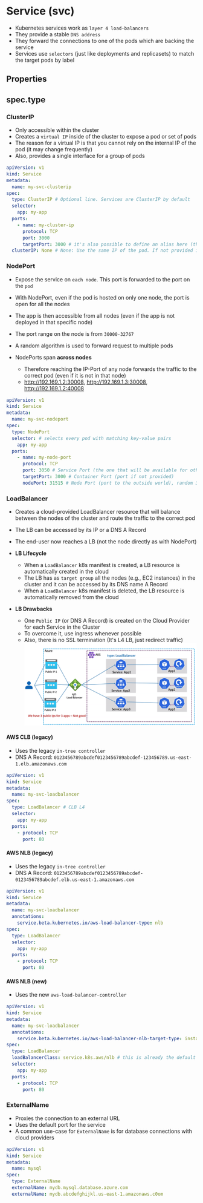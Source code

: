 # Service (svc)

- Kubernetes services work as `layer 4 load-balancers`
- They provide a stable `DNS address`
- They forward the connections to one of the pods which are backing the service
- Services use `selectors` (just like deployments and replicasets) to match the target pods by label

## Properties

## spec.type

### ClusterIP

- Only accessible within the cluster
- Creates a `virtual IP` inside of the cluster to expose a pod or set of pods
- The reason for a virtual IP is that you cannot rely on the internal IP of the pod (it may change frequently)
- Also, provides a single interface for a group of pods

```yaml
apiVersion: v1
kind: Service
metadata:
  name: my-svc-clusterip
spec:
  type: ClusterIP # Optional line. Services are ClusterIP by default
  selector:
    app: my-app
  ports:
    - name: my-cluster-ip
      protocol: TCP
      port: 3000
      targetPort: 3000 # it's also possible to define an alias here (that matches with the name defined at po.spec.containers[].ports[].name)
  clusterIP: None # None: Use the same IP of the pod. If not provided it will automatically set a random IP
```

### NodePort

- Expose the service on `each node`. This port is forwarded to the port on the `pod`
- With NodePort, even if the pod is hosted on only one node, the port is open for all the nodes
- The app is then accessible from all nodes (even if the app is not deployed in that specific node)
- The port range on the node is from `30000-32767`

- A random algorithm is used to forward request to multiple pods
- NodePorts span **across nodes**
  - Therefore reaching the IP-Port of any node forwards the traffic to the correct pod (even if it is not in that node)
  - <http://192.169.1.2:30008>, <http://192.169.1.3:30008>, <http://192.169.1.2:40008>

```yaml
apiVersion: v1
kind: Service
metadata:
  name: my-svc-nodeport
spec:
  type: NodePort
  selector: # selects every pod with matching key-value pairs
    app: my-app
  ports:
    - name: my-node-port
      protocol: TCP
      port: 3050 # Service Port (the one that will be available for other apps inside the cluster)
      targetPort: 3000 # Container Port (port if not provided)
      nodePort: 31515 # Node Port (port to the outside world), random 30000-32767 port if not provided
```

### LoadBalancer

- Creates a cloud-provided LoadBalancer resource that will balance between the nodes of the cluster and route the traffic to the correct pod
- The LB can be accessed by its IP or a DNS A Record
- The end-user now reaches a LB (not the node directly as with NodePort)

- **LB Lifecycle**
  - When a `LoadBalancer` k8s manifest is created, a LB resource is automatically created in the cloud
  - The LB has as `target group` all the nodes (e.g., EC2 instances) in the cluster and it can be accessed by its DNS name A Record
  - When a `LoadBalancer` k8s manifest is deleted, the LB resource is automatically removed from the cloud

- **LB Drawbacks**
  - One `Public IP` (or DNS A Record) is created on the Cloud Provider for each Service in the Cluster
  - To overcome it, use ingress whenever possible
  - Also, there is no SSL termination (It's L4 LB, just redirect traffic)
  ![Load Balancer Problem](../../../concepts/.images/loadbalancer-problem.png)

#### AWS CLB (legacy)

- Uses the legacy `in-tree controller`
- DNS A Record: `0123456789abcdef0123456789abcdef-123456789.us-east-1.elb.amazonaws.com`

```yaml
apiVersion: v1
kind: Service
metadata:
  name: my-svc-loadbalancer
spec:
  type: LoadBalancer # CLB L4
  selector:
    app: my-app
  ports:
    - protocol: TCP
      port: 80
```

#### AWS NLB (legacy)

- Uses the legacy `in-tree controller`
- DNS A Record: `0123456789abcdef0123456789abcdef-0123456789abcdef.elb.us-east-1.amazonaws.com`

```yaml
apiVersion: v1
kind: Service
metadata:
  name: my-svc-loadbalancer
  annotations:
    service.beta.kubernetes.io/aws-load-balancer-type: nlb
spec:
  type: LoadBalancer
  selector:
    app: my-app
  ports:
    - protocol: TCP
      port: 80
```

#### AWS NLB (new)

- Uses the new `aws-load-balancer-controller`

```yaml
apiVersion: v1
kind: Service
metadata:
  name: my-svc-loadbalancer
  annotations:
    service.beta.kubernetes.io/aws-load-balancer-nlb-target-type: instance # this is already the default for aws-load-balancer-controller
spec:
  type: LoadBalancer
  loadBalancerClass: service.k8s.aws/nlb # this is already the default LB class for aws-load-balancer-controller
  selector:
    app: my-app
  ports:
    - protocol: TCP
      port: 80
```

### ExternalName

- Proxies the connection to an external URL
- Uses the default port for the service
- A common use-case for `ExternalName` is for database connections with cloud providers

```yaml
apiVersion: v1
kind: Service
metadata:
  name: mysql
spec:
  type: ExternalName
  externalName: mydb.mysql.database.azure.com
  externalName: mydb.abcdefghijkl.us-east-1.amazonaws.c0om
```
